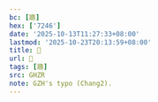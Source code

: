 ```yaml
---
bc: [牆]
hex: ['7246']
date: '2025-10-13T11:27:33+08:00'
lastmod: '2025-10-23T20:13:59+08:00'
title: 󰘛
url: 󰘛
tags: [牆]
src: GHZR
note: GZH's typo (Chang2).
---
```

